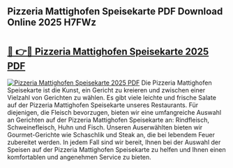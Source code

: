 ## Pizzeria Mattighofen Speisekarte PDF Download Online 2025 H7FWz

# <h2><a href="http://gcb3n0t.nevu.top/?p=Pizzeria+Mattighofen+Speisekarte">🔗 👉🔴 Pizzeria Mattighofen Speisekarte 2025 PDF</a></h2>

[![Pizzeria Mattighofen Speisekarte 2025 PDF](https://i.imgur.com/dBaPXMq.png)](http://gcb3n0t.nevu.top/?p=Pizzeria+Mattighofen+Speisekarte)
Die Pizzeria Mattighofen Speisekarte ist die Kunst, ein Gericht zu kreieren und zwischen einer Vielzahl von Gerichten zu wählen. Es gibt viele leichte und frische Salate auf der Pizzeria Mattighofen Speisekarte unseres Restaurants. Für diejenigen, die Fleisch bevorzugen, bieten wir eine umfangreiche Auswahl an Gerichten auf der Pizzeria Mattighofen Speisekarte an: Rindfleisch, Schweinefleisch, Huhn und Fisch. Unseren Auserwählten bieten wir Gourmet-Gerichte wie Schaschlik und Steak an, die bei lebendem Feuer zubereitet werden. In jedem Fall sind wir bereit, Ihnen bei der Auswahl der Speisen auf der Pizzeria Mattighofen Speisekarte zu helfen und Ihnen einen komfortablen und angenehmen Service zu bieten.
